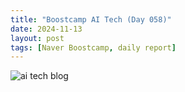 ```yaml
---
title: "Boostcamp AI Tech (Day 058)"
date: 2024-11-13
layout: post
tags: [Naver Boostcamp, daily report]
---
```


![ai tech blog](https://bohyun-mu.vercel.app/4-projects/semantic-seg/24-11-13/)